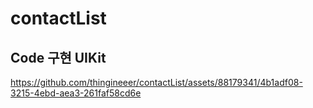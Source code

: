 # contactList

Code 구현
UIKit
---


https://github.com/thingineeer/contactList/assets/88179341/4b1adf08-3215-4ebd-aea3-261faf58cd6e

